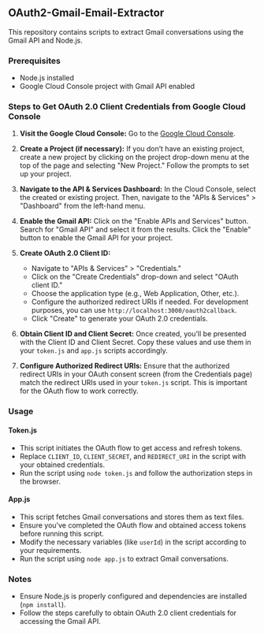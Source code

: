 ## OAuth2-Gmail-Email-Extractor

This repository contains scripts to extract Gmail conversations using the Gmail API and Node.js.

### Prerequisites

- Node.js installed
- Google Cloud Console project with Gmail API enabled

### Steps to Get OAuth 2.0 Client Credentials from Google Cloud Console

1. **Visit the Google Cloud Console:** Go to the [Google Cloud Console](https://console.cloud.google.com/).

2. **Create a Project (if necessary):** If you don’t have an existing project, create a new project by clicking on the project drop-down menu at the top of the page and selecting "New Project." Follow the prompts to set up your project.

3. **Navigate to the API & Services Dashboard:** In the Cloud Console, select the created or existing project. Then, navigate to the "APIs & Services" > "Dashboard" from the left-hand menu.

4. **Enable the Gmail API:** Click on the "Enable APIs and Services" button. Search for "Gmail API" and select it from the results. Click the "Enable" button to enable the Gmail API for your project.

5. **Create OAuth 2.0 Client ID:**
   - Navigate to "APIs & Services" > "Credentials."
   - Click on the "Create Credentials" drop-down and select "OAuth client ID."
   - Choose the application type (e.g., Web Application, Other, etc.).
   - Configure the authorized redirect URIs if needed. For development purposes, you can use `http://localhost:3000/oauth2callback`.
   - Click "Create" to generate your OAuth 2.0 credentials.

6. **Obtain Client ID and Client Secret:** Once created, you'll be presented with the Client ID and Client Secret. Copy these values and use them in your `token.js` and `app.js` scripts accordingly.

7. **Configure Authorized Redirect URIs:**
   Ensure that the authorized redirect URIs in your OAuth consent screen (from the Credentials page) match the redirect URIs used in your `token.js` script. This is important for the OAuth flow to work correctly.

### Usage

#### Token.js
- This script initiates the OAuth flow to get access and refresh tokens.
- Replace `CLIENT_ID`, `CLIENT_SECRET`, and `REDIRECT_URI` in the script with your obtained credentials.
- Run the script using `node token.js` and follow the authorization steps in the browser.

#### App.js
- This script fetches Gmail conversations and stores them as text files.
- Ensure you've completed the OAuth flow and obtained access tokens before running this script.
- Modify the necessary variables (like `userId`) in the script according to your requirements.
- Run the script using `node app.js` to extract Gmail conversations.

### Notes
- Ensure Node.js is properly configured and dependencies are installed (`npm install`).
- Follow the steps carefully to obtain OAuth 2.0 client credentials for accessing the Gmail API.